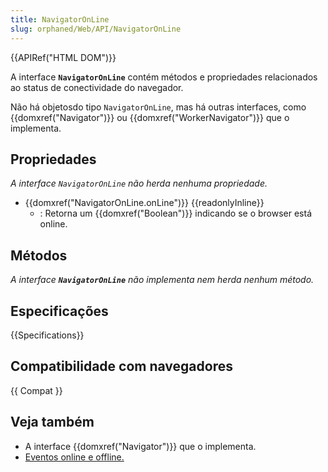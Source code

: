 ```yaml
---
title: NavigatorOnLine
slug: orphaned/Web/API/NavigatorOnLine
---
```


{{APIRef("HTML DOM")}}

A interface **`NavigatorOnLine`** contém métodos e propriedades relacionados ao status de conectividade do navegador.

Não há objetosdo tipo `NavigatorOnLine`, mas há outras interfaces, como {{domxref("Navigator")}} ou {{domxref("WorkerNavigator")}} que o implementa.

## Propriedades

_A interface `NavigatorOnLine`_ _não herda nenhuma propriedade._

- {{domxref("NavigatorOnLine.onLine")}} {{readonlyInline}}
  - : Retorna um {{domxref("Boolean")}} indicando se o browser está online.

## Métodos

_A interface **`NavigatorOnLine`** não implementa nem herda nenhum método._

## Especificações

{{Specifications}}

## Compatibilidade com navegadores

{{ Compat }}

## Veja também

- A interface {{domxref("Navigator")}} que o implementa.
- [Eventos online e offline.](/pt-BR/docs/Web/API/NavigatorOnLine/Online_and_offline_events)
